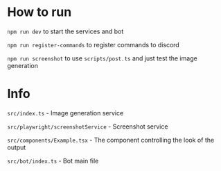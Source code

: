 # How to run
`npm run dev` to start the services and bot

`npm run register-commands` to register commands to discord

`npm run screenshot` to use `scripts/post.ts` and just test the image generation

# Info
`src/index.ts` - Image generation service

`src/playwright/screenshotService` - Screenshot service

`src/components/Example.tsx` - The component controlling the look of the output

`src/bot/index.ts` - Bot main file
